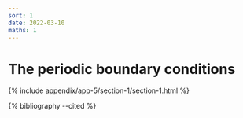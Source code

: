 ```yaml
---
sort: 1
date: 2022-03-10
maths: 1
---
```


# The periodic boundary conditions

{% include appendix/app-5/section-1/section-1.html %}

{% bibliography --cited %}
